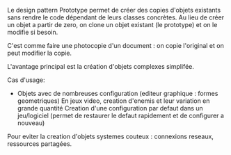 Le design pattern Prototype permet de créer des copies d'objets existants sans rendre le
code dépendant de leurs classes concrètes. Au lieu de créer un objet a partir de zero, on
clone un objet existant (le prototype) et on le modifie si besoin.

C'est comme faire une photocopie d'un document : on copie l'original et on peut modifier
la copie.

L'avantage principal est la création d'objets complexes simplifée.

Cas d'usage:

- Objets avec de nombreuses configuration (editeur graphique : formes geometriques)
  En jeux video, creation d'enemis et leur variation en grande quantité
  Creation d'une configuration par defaut dans un jeu/logiciel (permet de restaurer le defaut
  rapidement et de configurer a nouveau)

Pour eviter la creation d'objets systemes couteux : connexions reseaux, ressources partagées.
